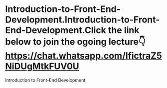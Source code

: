 # Introduction-to-Front-End-Development.Introduction-to-Front-End-Development.Click the link below to join the ogoing lecture👇https://chat.whatsapp.com/IfictraZ5NiDUgMtkFUV0U
Introduction to Front-End Development

